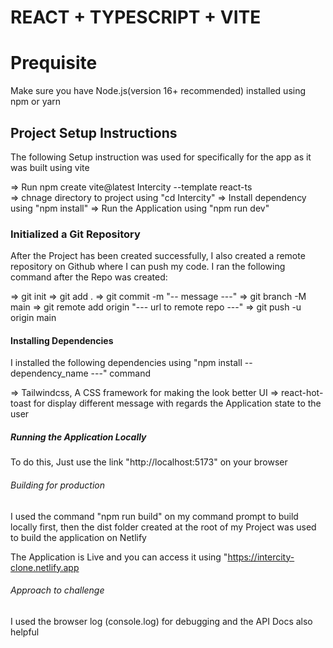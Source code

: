 # REACT + TYPESCRIPT + VITE

# Prequisite

Make sure you have Node.js(version 16+ recommended) installed using npm or yarn

## Project Setup Instructions

The following Setup instruction was used for specifically for the app as it was built using vite

=> Run npm create vite@latest Intercity --template react-ts  
=> chnage directory to project using "cd Intercity"
=> Install dependency using "npm install"
=> Run the Application using "npm run dev"

### Initialized a Git Repository

After the Project has been created successfully, I also created a remote repository on Github where I can push my code. I ran the following command after the Repo was created:

=> git init
=> git add .
=> git commit -m "-- message ---"
=> git branch -M main
=> git remote add origin "--- url to remote repo ---"
=> git push -u origin main

#### Installing Dependencies

I installed the following dependencies using "npm install -- dependency_name ---" command

=> Tailwindcss, A CSS framework for making the look better UI
=> react-hot-toast for display different message with regards the Application state to the user

##### Running the Application Locally

To do this, Just use the link "http://localhost:5173" on your browser

###### Building for production

I used the command "npm run build" on my command prompt to build locally first, then the dist folder created at the root of my Project was used to build the application on Netlify

The Application is Live and you can access it using "https://intercity-clone.netlify.app

###### Approach to challenge

I used the browser log (console.log) for debugging and the API Docs also helpful
